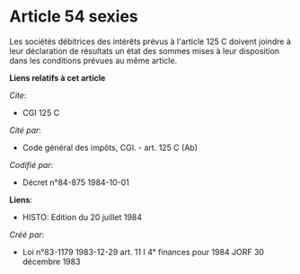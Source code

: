 # Article 54 sexies

Les sociétés débitrices des intérêts prévus à l'article 125 C doivent joindre à leur déclaration de résultats un état des
sommes mises à leur disposition dans les conditions prévues au même article.

**Liens relatifs à cet article**

_Cite_:

  - CGI 125 C

_Cité par_:

  - Code général des impôts, CGI. - art. 125 C (Ab)

_Codifié par_:

  - Décret n°84-875 1984-10-01

**Liens**:

  - HISTO: Edition du 20 juillet 1984

_Créé par_:

  - Loi n°83-1179 1983-12-29 art. 11 I 4° finances pour 1984 JORF 30 décembre 1983
